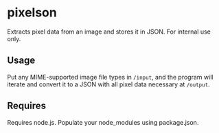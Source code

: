 # pixelson
Extracts pixel data from an image and stores it in JSON. For internal use only.

## Usage
Put any MIME-supported image file types in `/input`, and the program will iterate and convert it to a JSON with all pixel data necessary at `/output`.

## Requires
Requires node.js. Populate your node_modules using package.json.
